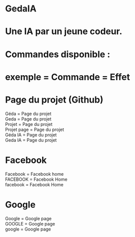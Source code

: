 # GedaIA

# Une IA par un jeune codeur.




# Commandes disponible :


# exemple = Commande = Effet


# Page du projet (Github)

Géda = Page du projet<br />
Geda = Page du projet<br />
Projet = Page du projet<br />
Projet page = Page du projet<br />
Géda IA = Page du projet<br />
Geda IA = Page du projet<br />
 
# Facebook

Facebook = Facebook home<br />
FACEBOOK = Facebook Home<br />
facebook = Facebook Home<br />
  
  # Google
 
Google = Google page<br />
GOOGLE = Google page<br />
google = Google page<br />
